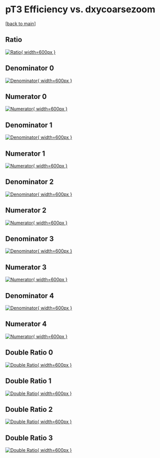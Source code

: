 # pT3 Efficiency vs. dxycoarsezoom

[[back to main](./)]



## Ratio

[![Ratio](../mtv/var/pT3_xtr_321_0_eff_dxycoarsezoom.png){ width=600px }](../mtv/var/pT3_xtr_321_0_eff_dxycoarsezoom.pdf)

## Denominator 0

[![Denominator](../mtv/den/pT3_xtr_321_0_eff_dxycoarsezoom_den0.png){ width=600px }](../mtv/den/pT3_xtr_321_0_eff_dxycoarsezoom_den0.pdf)

## Numerator 0

[![Numerator](../mtv/num/pT3_xtr_321_0_eff_dxycoarsezoom_num0.png){ width=600px }](../mtv/num/pT3_xtr_321_0_eff_dxycoarsezoom_num0.pdf)

## Denominator 1

[![Denominator](../mtv/den/pT3_xtr_321_0_eff_dxycoarsezoom_den1.png){ width=600px }](../mtv/den/pT3_xtr_321_0_eff_dxycoarsezoom_den1.pdf)

## Numerator 1

[![Numerator](../mtv/num/pT3_xtr_321_0_eff_dxycoarsezoom_num1.png){ width=600px }](../mtv/num/pT3_xtr_321_0_eff_dxycoarsezoom_num1.pdf)

## Denominator 2

[![Denominator](../mtv/den/pT3_xtr_321_0_eff_dxycoarsezoom_den2.png){ width=600px }](../mtv/den/pT3_xtr_321_0_eff_dxycoarsezoom_den2.pdf)

## Numerator 2

[![Numerator](../mtv/num/pT3_xtr_321_0_eff_dxycoarsezoom_num2.png){ width=600px }](../mtv/num/pT3_xtr_321_0_eff_dxycoarsezoom_num2.pdf)

## Denominator 3

[![Denominator](../mtv/den/pT3_xtr_321_0_eff_dxycoarsezoom_den3.png){ width=600px }](../mtv/den/pT3_xtr_321_0_eff_dxycoarsezoom_den3.pdf)

## Numerator 3

[![Numerator](../mtv/num/pT3_xtr_321_0_eff_dxycoarsezoom_num3.png){ width=600px }](../mtv/num/pT3_xtr_321_0_eff_dxycoarsezoom_num3.pdf)

## Denominator 4

[![Denominator](../mtv/den/pT3_xtr_321_0_eff_dxycoarsezoom_den4.png){ width=600px }](../mtv/den/pT3_xtr_321_0_eff_dxycoarsezoom_den4.pdf)

## Numerator 4

[![Numerator](../mtv/num/pT3_xtr_321_0_eff_dxycoarsezoom_num4.png){ width=600px }](../mtv/num/pT3_xtr_321_0_eff_dxycoarsezoom_num4.pdf)

## Double Ratio 0

[![Double Ratio](../mtv/ratio/pT3_xtr_321_0_eff_dxycoarsezoom_ratio0.png){ width=600px }](../mtv/ratio/pT3_xtr_321_0_eff_dxycoarsezoom_ratio0.pdf)

## Double Ratio 1

[![Double Ratio](../mtv/ratio/pT3_xtr_321_0_eff_dxycoarsezoom_ratio1.png){ width=600px }](../mtv/ratio/pT3_xtr_321_0_eff_dxycoarsezoom_ratio1.pdf)

## Double Ratio 2

[![Double Ratio](../mtv/ratio/pT3_xtr_321_0_eff_dxycoarsezoom_ratio2.png){ width=600px }](../mtv/ratio/pT3_xtr_321_0_eff_dxycoarsezoom_ratio2.pdf)

## Double Ratio 3

[![Double Ratio](../mtv/ratio/pT3_xtr_321_0_eff_dxycoarsezoom_ratio3.png){ width=600px }](../mtv/ratio/pT3_xtr_321_0_eff_dxycoarsezoom_ratio3.pdf)

